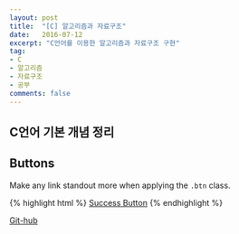 ```yaml
---
layout: post
title:  "[C] 알고리즘과 자료구조"
date:   2016-07-12
excerpt: "C언어를 이용한 알고리즘과 자료구조 구현"
tag:
- C
- 알고리즘
- 자료구조
- 공부
comments: false
---
```


## C언어 기본 개념 정리

## Buttons

Make any link standout more when applying the `.btn` class.

{% highlight html %}
<a href="#" class="btn btn-success">Success Button</a>
{% endhighlight %}


<a href="https://github.com/LEEJISU-dev/C_study" class="btn">Git-hub</a>

